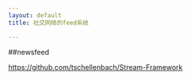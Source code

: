 ```yaml
---
layout: default
title: 社交网络的feed系统

---
```


##newsfeed


https://github.com/tschellenbach/Stream-Framework

